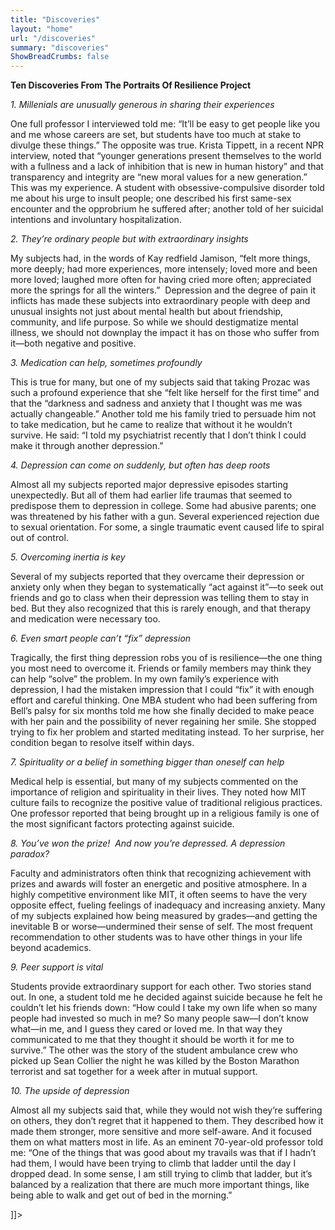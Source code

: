 ```yaml
---
title: "Discoveries"
layout: "home"
url: "/discoveries"
summary: "discoveries"
ShowBreadCrumbs: false
---
```

<p><strong>Ten Discoveries From The Portraits Of Resilience Project</strong></p><p><em>1. Millenials are unusually generous in sharing their experiences</em></p><p>One full professor I interviewed told me: “It’ll be easy to get people like you and me whose careers are set, but students have too much at stake to divulge these things.” The opposite was true. Krista Tippett, in a recent NPR interview, noted that “younger generations present themselves to the world with a fullness and a lack of inhibition that is new in human history” and that transparency and integrity are “new moral values for a new generation.” This was my experience. A student with obsessive-compulsive disorder told me about his urge to insult people; one described his first same-sex encounter and the opprobrium he suffered after; another told of her suicidal intentions and involuntary hospitalization.</p><p><em>2. They’re ordinary people but with extraordinary insights</em></p><p>My subjects had, in the words of Kay redfield Jamison, “felt more things, more deeply; had more experiences, more intensely; loved more and been more loved; laughed more often for having cried more often; appreciated more the springs for all the winters.”&nbsp; Depression and the degree of pain it inflicts has made these subjects into extraordinary people with deep and unusual insights not just about mental health but about friendship, community, and life purpose. So while we should destigmatize mental illness, we should not downplay the impact it has on those who suffer from it—both negative and positive. &nbsp;</p><p><em>3. Medication can help, sometimes profoundly</em></p><p>This is true for many, but one of my subjects said that taking Prozac was such a profound experience that she “felt like herself for the first time” and that the “darkness and sadness and anxiety that I thought was me was actually changeable.” Another told me his family tried to persuade him not to take medication, but he came to realize that without it he wouldn’t survive. He said: “I told my psychiatrist recently that I don’t think I could make it through another depression.”</p><p><em>4. Depression can come on suddenly, but often has deep roots</em></p><p>Almost all my subjects reported major depressive episodes starting unexpectedly. But all of them had earlier life traumas that seemed to predispose them to depression in college. Some had abusive parents; one was threatened by his father with a gun. Several experienced rejection due to sexual orientation. For some, a single traumatic event caused life to spiral out of control.</p><p><em>5. Overcoming inertia is key</em></p><p>Several of my subjects reported that they overcame their depression or anxiety only when they began to systematically “act against it”—to seek out friends and go to class when their depression was telling them to stay in bed. But they also recognized that this is rarely enough, and that therapy and medication were necessary too.</p><p><em>6. Even smart people can’t “fix” depression</em></p><p>Tragically, the first thing depression robs you of is resilience—the one thing you most need to overcome it. Friends or family members may think they can help “solve” the problem. In my own family’s experience with depression, I had the mistaken impression that I could “fix” it with enough effort and careful thinking. One MBA student who had been suffering from Bell’s palsy for six months told me how she finally decided to make peace with her pain and the possibility of never regaining her smile. She stopped trying to fix her problem and started meditating instead. To her surprise, her condition began to resolve itself within days.</p><p><em>7. Spirituality or a belief in something bigger than oneself can help</em></p><p>Medical help is essential, but many of my subjects commented on the importance of religion and spirituality in their lives. They noted how MIT culture fails to recognize the positive value of traditional religious practices. One professor reported that being brought up in a religious family is one of the most significant factors protecting against suicide.</p><p><em>8. You’ve won the prize!&nbsp; And now you’re depressed. A depression paradox?</em></p><p>Faculty and administrators often think that recognizing achievement with prizes and awards will foster an energetic and positive atmosphere. In a highly competitive environment like MIT, it often seems to have the very opposite effect, fueling feelings of inadequacy and increasing anxiety. Many of my subjects explained how being measured by grades—and getting the inevitable B or worse—undermined their sense of self. The most frequent recommendation to other students was to have other things in your life beyond academics.</p><p><em>9. Peer support is vital</em></p><p>Students provide extraordinary support for each other. Two stories stand out. In one, a student told me he decided against suicide because he felt he couldn’t let his friends down: “How could I take my own life when so many people had invested so much in me? So many people saw—I don’t know what—in me, and I guess they cared or loved me. In that way they communicated to me that they thought it should be worth it for me to survive.” The other was the story of the student ambulance crew who picked up Sean Collier the night he was killed by the Boston Marathon terrorist and sat together for a week after in mutual support.</p><p><em>10. The upside of depression</em></p><p>Almost all my subjects said that, while they would not wish they’re suffering on others, they don’t regret that it happened to them. They described how it made them stronger, more sensitive and more self-aware. And it focused them on what matters most in life. As an eminent 70-year-old professor told me: “One of the things that was good about my travails was that if I hadn’t had them, I would have been trying to climb that ladder until the day I dropped dead. In some sense, I am still trying to climb that ladder, but it’s balanced by a realization that there are much more important things, like being able to walk and get out of bed in the morning.”</p>]]>
